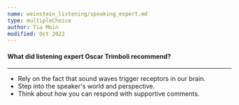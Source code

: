 ```yaml
---
name: weinstein_listening/speaking_expert.md
type: multipleChoice
author: Tia Moin
modified: Oct 2022
---
```


#### What did listening expert Oscar Trimboli recommend?

---

- Rely on the fact that sound waves trigger receptors in our brain.
- Step into the speaker's world and perspective.
- Think about how you can respond with supportive comments.
